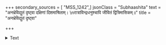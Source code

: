 +++
secondary_sources = [ "MSS_1242",]
jsonClass = "Subhaashita"
text = "अनभ्रेविद्युतं दृष्ट्वा दक्षिणां दिशमाश्रिताम्।  \nरात्राविन्द्रधनुश्चापि जीवितं द्वित्रिमासिकम्॥"
title = "अनभ्रेविद्युतं दृष्ट्वा"

+++

<details><summary>Text</summary>

अनभ्रेविद्युतं दृष्ट्वा दक्षिणां दिशमाश्रिताम्।  
रात्राविन्द्रधनुश्चापि जीवितं द्वित्रिमासिकम्॥
</details>
